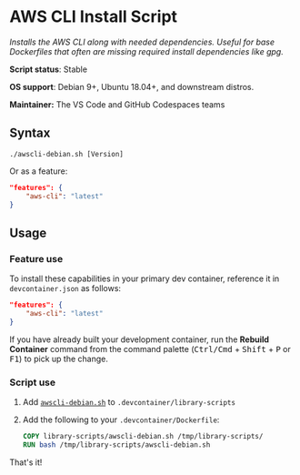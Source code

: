 # AWS CLI Install Script

*Installs the AWS CLI along with needed dependencies. Useful for base Dockerfiles that often are missing required install dependencies like gpg.*

**Script status**: Stable

**OS support**: Debian 9+, Ubuntu 18.04+, and downstream distros.

**Maintainer:** The VS Code and GitHub Codespaces teams

## Syntax

```text
./awscli-debian.sh [Version]
```

Or as a feature:

```json
"features": {
    "aws-cli": "latest"
}
```

## Usage

### Feature use

To install these capabilities in your primary dev container, reference it in `devcontainer.json` as follows:

```json
"features": {
    "aws-cli": "latest"
}
```

If you have already built your development container, run the **Rebuild Container** command from the command palette (<kbd>Ctrl/Cmd</kbd> + <kbd>Shift</kbd> + <kbd>P</kbd> or <kbd>F1</kbd>) to pick up the change.

### Script use

1. Add [`awscli-debian.sh`](../awscli-debian.sh) to `.devcontainer/library-scripts`

2. Add the following to your `.devcontainer/Dockerfile`:

    ```Dockerfile
    COPY library-scripts/awscli-debian.sh /tmp/library-scripts/
    RUN bash /tmp/library-scripts/awscli-debian.sh
    ```

That's it!

